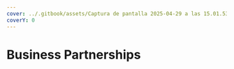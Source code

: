 ```yaml
---
cover: ../.gitbook/assets/Captura de pantalla 2025-04-29 a las 15.01.53.png
coverY: 0
---
```


# Business Partnerships

